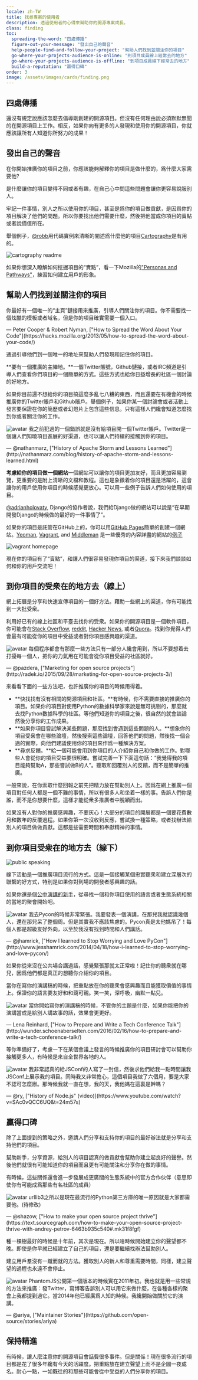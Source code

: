 ```yaml
---
locale: zh-TW
title: 找尋專案的使用者
description: 透過使用者的心得來幫助你的開源專案成長。
class: finding
toc:
  spreading-the-word: "四處傳播"
  figure-out-your-message: "發出自己的聲音"
  help-people-find-and-follow-your-project: "幫助人們找到並關注你的項目"
  go-where-your-projects-audience-is-online: "到項目成員線上經常去的地方"
  go-where-your-projects-audience-is-offline: "到項目成員線下經常去的地方"
  build-a-reputation: "贏得口碑"
order: 3
image: /assets/images/cards/finding.png
---
```


## 四處傳播

還沒有規定說應該怎麼去倡導剛創建的開源項目。但沒有任何理由說必須默默無聞的在開源項目上工作。相反，如果你向有更多的人發現和使用你的開源項目，你就應該讓所有人知道你所努力的成果！

## 發出自己的聲音

在你開始推廣你的項目之前，你應該能夠解釋你的項目是做什麼的，爲什麼大家需要他?

是什麼讓你的項目變得不同或者有趣，在自己心中問這些問題會讓你更容易說服別人。

牢記一件事情，別人之所以使用你的項目，甚至是爲你的項目做貢獻，是因爲你的項目解決了他們的問題。所以你要找出他們需要什麼，然後把他當成你項目的賣點或者說價值所在。

舉個例子，[@robb](https://github.com/robb)用代碼實例來清晰的闡述爲什麼他的項目[Cartography](https://github.com/robb/Cartography)是有用的。

![cartography readme](/assets/images/finding-users/cartography.jpg)

如果你想深入瞭解如何挖掘項目的“賣點”，看一下Mozilla的["Personas and Pathways"](http://mozillascience.github.io/working-open-workshop/personas_pathways/)，練習如何建立用戶的形象。

## 幫助人們找到並關注你的項目

<aside markdown="1" class="pquote">
  你最好有一個唯一的“主頁”鏈接用來推廣，引導人們關注你的項目。你不需要找一個炫酷的模板或者域名，但是你的項目確實需要一個入口。
  <p markdown="1" class="pquote-credit">
— Peter Cooper & Robert Nyman, ["How to Spread the Word About Your Code"](https://hacks.mozilla.org/2013/05/how-to-spread-the-word-about-your-code/)
  </p>
</aside>

通過引導他們到一個唯一的地址來幫助人們發現和記住你的項目。

**要有一個推廣的主陣地。**一個Twitter賬號，Github鏈接，或者IRC頻道是引導人們查看你們項目的一個簡單的方式。這些方式也給你日益增長的社區一個討論的好地方。

如果你目前還不想給你的項目搞這麼多亂七八糟的東西，而且還要在有機會的時候推廣你的Twitter賬戶和Github賬戶。舉個例子，如果你某一個討論會或者活動上發言要保證在你的簡歷或者幻燈片上包含這些信息。只有這樣人們纔會知道怎麼找到你或者關注你的工作。

<aside markdown="1" class="pquote">
  <img src="https://avatars2.githubusercontent.com/u/131416?v=3&s=400" class="pquote-avatar" alt="avatar">
  我之前犯過的一個錯誤就是沒有給項目開一個Twitter賬戶。Twitter是一個讓人們知曉項目進展的好渠道，也可以讓人們持續的接觸到你的項目。
  <p markdown="1" class="pquote-credit">
— @nathanmarz, ["History of Apache Storm and Lessons Learned"](http://nathanmarz.com/blog/history-of-apache-storm-and-lessons-learned.html)
  </p>
</aside>

**考慮給你的項目做一個網站**一個網站可以讓你的項目更加友好，而且更加容易瀏覽，更重要的是附上清晰的文檔和教程。這也是象徵着你的項目還是活躍的，這會讓你的用戶使用你項目的時候感覺更放心。可以用一些例子告訴人們如何使用的項目。

[@adrianholovaty](https://news.ycombinator.com/item?id=7531689), Django的協作者說，我們給Django做的網站可以說是“在早期開發Django的時候做的最好的一件事情了”。

如果你的項目是託管在GitHub上的，你可以用[GitHub Pages](https://pages.github.com/)簡單的創建一個網站。[Yeoman](http://yeoman.io/), [Vagrant](https://www.vagrantup.com/), and [Middleman](https://middlemanapp.com/) 是一些優秀的內容詳盡的網站的[例子](https://github.com/showcases/github-pages-examples) 

![vagrant homepage](/assets/images/finding-users/vagrant_homepage.png)

現在你的項目有了“賣點”，和讓人們很容易發現你項目的渠道，接下來我們談談如何和你的用戶交流吧！

## 到你項目的受衆在的地方去（線上）

網上拓展是分享和快速宣傳項目的一個好方法。藉助一些網上的渠道，你有可能找到一大批受衆。

利用好已有的線上社區和平臺去找你的受衆。如果你的開源項目是一個軟件項目，你可能會在[Stack Overflow](http://stackoverflow.com/), [reddit](http://www.reddit.com), [Hacker News](https://news.ycombinator.com/), 或者[Quora](https://www.quora.com/)。找到你覺得人們會最有可能從你的項目中受益或者對你項目感興趣的渠道。


<aside markdown="1" class="pquote">
  <img src="https://avatars1.githubusercontent.com/u/169328?v=3&s=400" class="pquote-avatar" alt="avatar">
  每個程序都會有那麼一些方法只有一部分人纔會用到，所以不要想着去打擾每一個人，把你的力氣用在可能會從你項目受益的社區就好。
  <p markdown="1" class="pquote-credit">
— @pazdera, ["Marketing for open source projects"](http://radek.io/2015/09/28/marketing-for-open-source-projects-3/)
  </p>
</aside>

來看看下面的一些方法吧，也許推廣你的項目的時候用得着。

+ **快找找有沒有相關的開源項目和社區。**有時候，你不需要直接的推廣你的項目。如果你的項目對使用Python的數據科學家來說是無可挑剔的，那麼就去找Python數據科學的社區。等他們知道你的項目之後，很自然的就會談論然後分享你的工作成果。
+ **如果你項目嘗試解決某些問題，那麼找到會遇到這些問題的人。**想象你的項目受衆會在哪些論壇，然後搜索這些論壇，回答他們的問題，然後找一個合適的實際，向他們建議使用你的項目來作爲一種解決方案。
+ **尋求反饋。**給一個可能會用到你項目的人介紹你自己和你做的工作。對哪些人會從你的項目受益要很明確。嘗試完善一下下面這句話：“我覺得我的項目能夠幫助A，那些嘗試做B的人”。聽取和回覆別人的反饋，而不是簡單的推廣。

一般來說，在你索取什麼回報之前先把精力放在幫助別人上。因爲在網上推廣一個項目對任何人都是一個不難的事情，所以有很多人和坐着一樣的事。告訴人們你是誰，而不是你想要什麼，這樣才能從衆多推廣者中脫穎而出。

如果沒有人對你的推廣感興趣，不要灰心！大部分的項目的開展都是一個要花費數月和數年的反覆過程。如果你第一次沒收到反應，嘗試換一種策略，或者找辦法給別人的項目做做貢獻。這都是些需要時間和奉獻精神的事情。


## 到你項目受衆在的地方去（線下）


![public speaking](/assets/images/finding-users/public_speaking.jpg)

線下活動是一個推廣項目流行的方式。這是一個接觸某個忠實聽衆和建立深層次的聯繫的好方式，特別是如果你對到場的開發者感興趣的話。

如果你還是個[公中演講的新手](http://speaking.io/)，從尋找一個和你項目使用的語言或者生態系統相關的當地的聚會開始吧。

<aside markdown="1" class="pquote">
  <img src="https://avatars0.githubusercontent.com/u/83444?v=3&s=460" class="pquote-avatar" alt="avatar">
  我去Pycon的時候非常緊張。我要發表一個演講，在那兒我就認識幾個人，還在那兒呆了整個周。但是其實我不應該焦慮的。Pycon真是太他媽吊了！每個人都是超級友好外向，以至於我沒有找到時間和人們講話。
  <p markdown="1" class="pquote-credit">
— @jhamrick, ["How I learned to Stop Worrying and Love PyCon"](http://www.jesshamrick.com/2014/04/18/how-i-learned-to-stop-worrying-and-love-pycon/)
  </p>
</aside>

如果你從來沒在公共場合講過話，感覺緊張那就太正常啦！記住你的聽衆就在哪兒，因爲他們都是真正的想聽你介紹你的項目。

當你在寫你的演講稿的時候，把重點放在你的聽衆會感興趣而且能獲取價值的事情上。保證你的語言要友好和和藹可親。笑一笑，深呼吸，幽默一點兒。

<aside markdown="1" class="pquote">
  <img src="/assets/images/finding-users/lena.jpg" class="pquote-avatar" alt="avatar">
  當你開始寫你的演講稿的時候，不管你的主題是什麼，如果你能把你的演講當成是給別人講故事的話，效果會更更好。
  <p markdown="1" class="pquote-credit">
— Lena Reinhard, ["How to Prepare and Write a Tech Conference Talk"](http://wunder.schoenaberselten.com/2016/02/16/how-to-prepare-and-write-a-tech-conference-talk/)
  </p>
</aside>

等你準備好了，考慮一下在某個會議上發言的時候推廣你的項目研討會可以幫助你接觸更多人，有時候是來自全世界各地的人。

<aside markdown="1" class="pquote">
  <img src="https://avatars2.githubusercontent.com/u/80?v=3&s=460" class="pquote-avatar" alt="avatar">
  我非常認真的給JSConf的人寫了一封信，然後求他們給我一點時間讓我JSConf上展示我的項目。同時我又非常擔心，這個項目我做了六個月，要是大家不認可怎麼辦。那時候我就一直在想，我的天，我他媽在這裏是幹嗎？
  <p markdown="1" class="pquote-credit">
— @ry, ["History of Node.js" (video)](https://www.youtube.com/watch?v=SAc0vQCC6UQ&t=24m57s)
  </p>
</aside>

## 贏得口碑

除了上面提到的策略之外，邀請人們分享和支持你的項目的最好辦法就是分享和支持他們的項目。

幫助新手，分享資源，給別人的項目認真的做貢獻會幫助你建立起良好的聲譽。然後他們就很有可能知道你的項目而且更有可能關注和分享你在做的事情。

有時候，這些關係還會進一步發展成更廣闊的生態系統中的官方合作伙伴（意思即使你有可能成爲那些有名社區的成員）

<aside markdown="1" class="pquote">
  <img src="https://avatars2.githubusercontent.com/u/6292?v=3&s=400" class="pquote-avatar" alt="avatar">
  urllib3之所以是現在最流行的Python第三方庫的唯一原因就是大家都需要他。(待修改)
  <p markdown="1" class="pquote-credit">
— @shazow, ["How to make your open source project thrive"](https://text.sourcegraph.com/how-to-make-your-open-source-project-thrive-with-andrey-petrov-6463b935c540#.mk31f8fgf)
  </p>
</aside>

種一棵樹最好的時候是十年前，其次是現在。所以啥時候開始建立你的聲望都不晚。即使是你早就已經建立了自己的項目，還是要繼續找辦法幫助別人。

建立用戶羣沒有一蹴而就的方法。獲取別人的新人和尊重需要時間，同樣，建立聲望的過程也永遠不會停止。

<aside markdown="1" class="pquote">
  <img src="https://avatars1.githubusercontent.com/u/7288?v=3&s=460" class="pquote-avatar" alt="avatar">
  PhantomJS公開第一個版本的時候實在2011年初。我也就是用一些常規的方法來推廣：發Twitter，寫博客告訴別人可以用它來做什麼，在各種各樣的聚會上我都提到過它。當2014年他已經廣爲人知的時候。我纔開始做關於它的演講。
  <p markdown="1" class="pquote-credit">
— @ariya, ["Maintainer Stories"](https://github.com/open-source/stories/ariya)
  </p>
</aside>

## 保持精進

有時候，讓人麼注意你的開源項目會話費很多事件。但是關係！現在很多流行的項目都是花了很多年纔有今天的活躍度。把重點放在建立聲望上而不是企圖一夜成名。耐心一點，一如既往的和那些可能會從中受益的人們分享你的項目。


